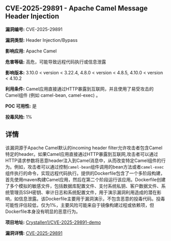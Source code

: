 ## CVE-2025-29891 - Apache Camel Message Header Injection

**漏洞编号:** CVE-2025-29891

**漏洞类型:** Header Injection/Bypass

**影响应用:** Apache Camel

**危害等级:** 高危，可能导致远程代码执行或信息泄露

**影响版本:** 3.10.0 < version < 3.22.4, 4.8.0 < version < 4.8.5, 4.10.0 < version < 4.10.2

**利用条件:** Camel应用直接通过HTTP暴露到互联网，并且使用了易受攻击的Camel组件 (例如 camel-bean, camel-exec) 。

**POC 可用性:** 是

**投毒风险:** 1%

## 详情

该漏洞源于Apache Camel默认的incoming header filter允许攻击者包含Camel特定的header。如果Camel应用直接通过HTTP暴露到互联网,攻击者可以通过HTTP请求参数将恶意header注入到Camel消息中，从而改变特定Camel组件的行为。例如，攻击者可以通过控制`camel-bean`组件调用的bean方法或者`camel-exec`组件执行的命令，实现远程代码执行。提供的Dockerfile包含了一个多阶段构建，首先使用maven构建Camel应用，然后在第二个阶段运行该应用。Dockerfile创建了多个模拟的敏感文件，包括数据库配置文件、支付系统私钥、客户数据文件、系统管理员SSH密钥、审计日志和系统配置文件，用于演示漏洞利用造成的潜在影响，如信息泄露。该Dockerfile主要用于漏洞演示，不包含恶意的投毒代码。投毒可能性评估较低，仅为1%，主要风险可能来自于镜像构建过程或依赖项，但Dockerfile本身没有明显的恶意行为。

**项目地址:** [Crystallen1/CVE-2025-29891-demo](https://github.com/Crystallen1/CVE-2025-29891-demo)

**漏洞详情:** [CVE-2025-29891](https://nvd.nist.gov/vuln/detail/CVE-2025-29891)
